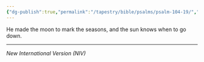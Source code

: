 ```yaml
---
{"dg-publish":true,"permalink":"/tapestry/bible/psalms/psalm-104-19/","title":"Psalm 104:19","tags":["bible-verse","bible-verse"],"dgHomeLink":true,"dgShowLocalGraph":true,"dgEnableSearch":true}
---
```



He made the moon to mark the seasons, and the sun knows when to go down.



---
*New International Version (NIV)*